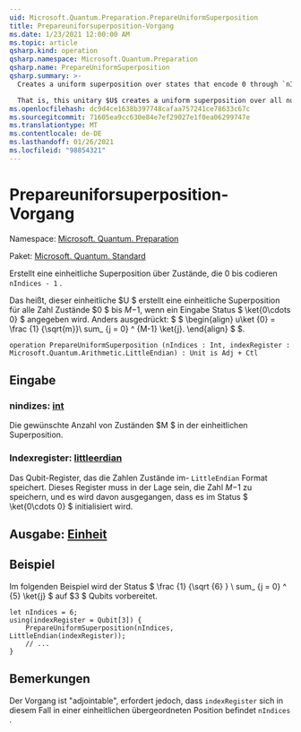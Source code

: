 ```yaml
---
uid: Microsoft.Quantum.Preparation.PrepareUniformSuperposition
title: Prepareuniforsuperposition-Vorgang
ms.date: 1/23/2021 12:00:00 AM
ms.topic: article
qsharp.kind: operation
qsharp.namespace: Microsoft.Quantum.Preparation
qsharp.name: PrepareUniformSuperposition
qsharp.summary: >-
  Creates a uniform superposition over states that encode 0 through `nIndices - 1`.

  That is, this unitary $U$ creates a uniform superposition over all number states $0$ to $M-1$, given an input state $\ket{0\cdots 0}$. In other words, $$ \begin{align} U\ket{0}=\frac{1}{\sqrt{M}}\sum_{j=0}^{M-1}\ket{j}. \end{align} $$.
ms.openlocfilehash: dc9d4ce1638b397748cafaa757241ce78633c67c
ms.sourcegitcommit: 71605ea9cc630e84e7ef29027e1f0ea06299747e
ms.translationtype: MT
ms.contentlocale: de-DE
ms.lasthandoff: 01/26/2021
ms.locfileid: "98854321"
---
```

# <a name="prepareuniformsuperposition-operation"></a>Prepareuniforsuperposition-Vorgang

Namespace: [Microsoft. Quantum. Preparation](xref:Microsoft.Quantum.Preparation)

Paket: [Microsoft. Quantum. Standard](https://nuget.org/packages/Microsoft.Quantum.Standard)


Erstellt eine einheitliche Superposition über Zustände, die 0 bis codieren `nIndices - 1` .

Das heißt, dieser einheitliche $U $ erstellt eine einheitliche Superposition für alle Zahl Zustände $0 $ bis $M-$1, wenn ein Eingabe Status $ \ket{0\cdots 0} $ angegeben wird. Anders ausgedrückt: $ $ \begin{align} u\ket {0} = \frac {1} {\sqrt{m}}\ sum_ {j = 0} ^ {M-1} \ket{j}.
\end{align} $ $.

```qsharp
operation PrepareUniformSuperposition (nIndices : Int, indexRegister : Microsoft.Quantum.Arithmetic.LittleEndian) : Unit is Adj + Ctl
```


## <a name="input"></a>Eingabe

### <a name="nindices--int"></a>nindizes: [int](xref:microsoft.quantum.lang-ref.int)

Die gewünschte Anzahl von Zuständen $M $ in der einheitlichen Superposition.


### <a name="indexregister--littleendian"></a>Indexregister: [littleerdian](xref:Microsoft.Quantum.Arithmetic.LittleEndian)

Das Qubit-Register, das die Zahlen Zustände im- `LittleEndian` Format speichert.
Dieses Register muss in der Lage sein, die Zahl $M-$1 zu speichern, und es wird davon ausgegangen, dass es im Status $ \ket{0\cdots 0} $ initialisiert wird.



## <a name="output--unit"></a>Ausgabe: [Einheit](xref:microsoft.quantum.lang-ref.unit)



## <a name="example"></a>Beispiel

Im folgenden Beispiel wird der Status $ \frac {1} {\sqrt {6} } \ sum_ {j = 0} ^ {5} \ket{j} $ auf $3 $ Qubits vorbereitet.

```qsharp
let nIndices = 6;
using(indexRegister = Qubit[3]) {
    PrepareUniformSuperposition(nIndices, LittleEndian(indexRegister));
    // ...
}
```

## <a name="remarks"></a>Bemerkungen

Der Vorgang ist "adjointable", erfordert jedoch, dass `indexRegister` sich in diesem Fall in einer einheitlichen übergeordneten Position befindet `nIndices` .